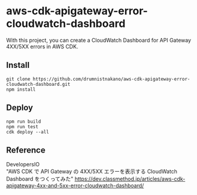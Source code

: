 # aws-cdk-apigateway-error-cloudwatch-dashboard

With this project, you can create a CloudWatch Dashboard for API Gateway 4XX/5XX errors in AWS CDK.

## Install

```
git clone https://github.com/drumnistnakano/aws-cdk-apigateway-error-cloudwatch-dashboard.git
npm install
```

## Deploy

```
npm run build
npm run test
cdk deploy --all
```

## Reference

DevelopersIO  
"AWS CDK で API Gateway の 4XX/5XX エラーを表示する CloudWatch Dashboard をつくってみた"
https://dev.classmethod.jp/articles/aws-cdk-apigateway-4xx-and-5xx-error-cloudwatch-dashboard/
